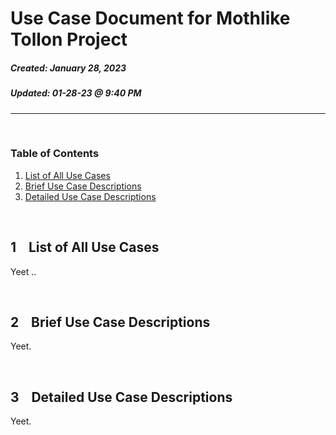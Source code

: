# Use Case Document for Mothlike Tollon Project
##### Created: January 28, 2023
##### Updated: 01-28-23 @ 9:40 PM
---

&nbsp;
### Table of Contents

1. [List of All Use Cases]()
2. [Brief Use Case Descriptions]()
3. [Detailed Use Case Descriptions]()


&nbsp;
## 1 &nbsp;&nbsp; List of All Use Cases

Yeet ..


&nbsp;
## 2 &nbsp;&nbsp; Brief Use Case Descriptions

Yeet.


&nbsp;
## 3 &nbsp;&nbsp; Detailed Use Case Descriptions

Yeet.